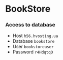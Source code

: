 # BookStore
### Access to database
- Host `h56.hvosting.ua`
- Database `bookstore`
- User `bookstoreuser`
- Password `r4HdqtqO`
